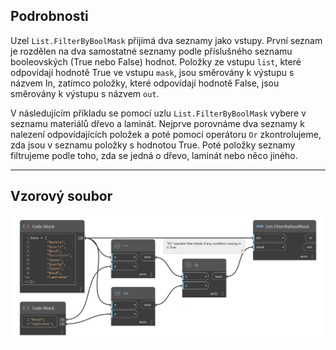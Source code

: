 ## Podrobnosti
Uzel `List.FilterByBoolMask` přijímá dva seznamy jako vstupy. První seznam je rozdělen na dva samostatné seznamy podle příslušného seznamu booleovských (True nebo False) hodnot. Položky ze vstupu `list`, které odpovídají hodnotě True ve vstupu `mask`, jsou směrovány k výstupu s názvem In, zatímco položky, které odpovídají hodnotě False, jsou směrovány k výstupu s názvem `out`.

V následujícím příkladu se pomocí uzlu `List.FilterByBoolMask` vybere v seznamu materiálů dřevo a laminát. Nejprve porovnáme dva seznamy k nalezení odpovídajících položek a poté pomocí operátoru `Or` zkontrolujeme, zda jsou v seznamu položky s hodnotou True. Poté položky seznamy filtrujeme podle toho, zda se jedná o dřevo, laminát nebo něco jiného.
___
## Vzorový soubor

![List.FilterByBoolMask](./DSCore.List.FilterByBoolMask_img.jpg)
